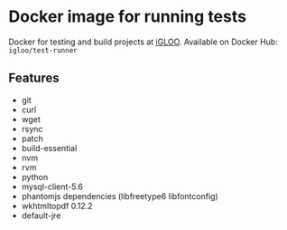 # Docker image for running tests

Docker for testing and build projects at [iGLOO](http://igloo.be).
Available on Docker Hub: `igloo/test-runner`

## Features

- git
- curl
- wget
- rsync
- patch
- build-essential
- nvm
- rvm
- python
- mysql-client-5.6
- phantomjs dependencies (libfreetype6 libfontconfig)
- wkhtmltopdf 0.12.2
- default-jre
